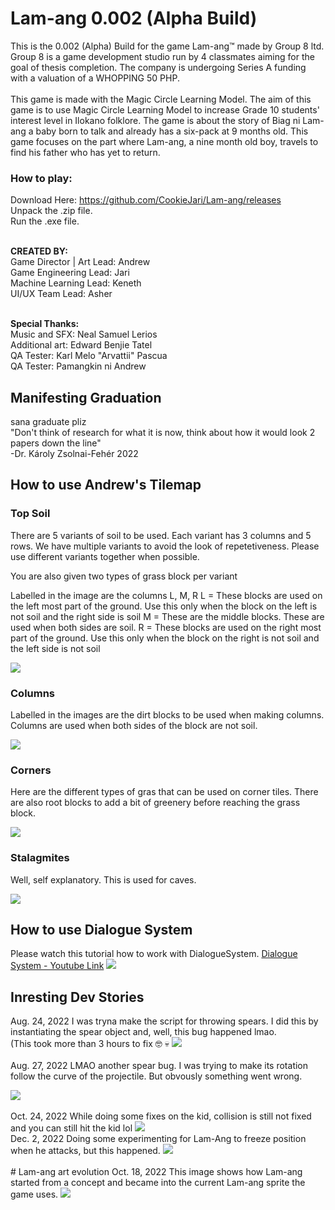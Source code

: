 # Lam-ang 0.002 (Alpha Build)
This is the 0.002 (Alpha) Build for the game Lam-ang:tm: made by Group 8 ltd. Group 8 is a game development studio run by 4 classmates aiming for the goal of thesis completion. The company is undergoing Series A funding with a valuation of a WHOPPING 50 PHP.
<br><br>
This game is made with the Magic Circle Learning Model. The aim of this game is to use Magic Circle Learning Model to increase Grade 10 students' interest level in Ilokano folklore. The game is about the story of Biag ni Lam-ang a baby born to talk and already has a six-pack at 9 months old. This game focuses on the part where Lam-ang, a nine month old boy, travels to find his father who has yet to return.

### How to play:
Download Here: https://github.com/CookieJari/Lam-ang/releases<br>
Unpack the .zip file.<br>
Run the .exe file.<br><br>


<b>CREATED BY: </b><br>
Game Director | Art Lead: Andrew<br>
Game Engineering Lead: Jari<br>
Machine Learning Lead: Keneth<br>
UI/UX Team Lead: Asher<br><br>

<b>Special Thanks: </b><br>
Music and SFX: Neal Samuel Lerios<br>
Additional art: Edward Benjie Tatel<br>
QA Tester: Karl Melo "Arvattii" Pascua<br>
QA Tester: Pamangkin ni Andrew<br>


## Manifesting Graduation
sana graduate pliz <br>
"Don't think of research for what it is now, think about how it would look 2 papers down the line" <br>
-Dr. Károly Zsolnai-Fehér 2022


## How to use Andrew's Tilemap
### Top Soil   
There are 5 variants of soil to be used. Each variant has 3 columns and 5 rows. We have multiple variants to avoid the look of repetetiveness.
Please use different variants together when possible.

You are also given two types of grass block per variant

Labelled in the image are the columns L, M, R
L = These blocks are used on the left most part of the ground. Use this only when the block on the left is not soil and the right side is soil
M = These are the middle blocks. These are used when both sides are soil.
R = These blocks are used on the right most part of the ground. Use this only when the block on the right is not soil and the left side is not soil

<img src="./img/top soil.png">

### Columns

Labelled in the images are the dirt blocks to be used when making columns. Columns are used when both sides of the block are not soil.

<img src="./img/column.png">

### Corners

Here are the different types of gras that can be used on corner tiles. There are also root blocks to add a bit of greenery before reaching the grass block.

<img src="./img/corners.png">

### Stalagmites

Well, self explanatory. This is used for caves.

<img src="./img/stalagmites.png">


## How to use Dialogue System
Please watch this tutorial how to work with DialogueSystem. [Dialogue System - Youtube Link](https://www.youtube.com/watch?v=c9A2Iv6cEwE)
<img src="./img/DialogueSystem.PNG">


## Inresting Dev Stories
Aug. 24, 2022
I was tryna make the script for throwing spears. I did this by instantiating the spear object and, well, this bug happened lmao.
<br>
(This took more than 3 hours to fix :nerd_face: :skull:
<img src="./gif/play spear bug.gif">
<br>
<br>
Aug. 27, 2022
LMAO another spear bug. I was trying to make its rotation follow the curve of the projectile. But obvously something went wrong.

<img src="./gif/Spear stop bug.gif">

<br>
<br>
Oct. 24, 2022
While doing some fixes on the kid, collision is still not fixed and you can still hit the kid lol
<img src="./gif/dedkid.gif">

<br>
Dec. 2, 2022
Doing some experimenting for Lam-Ang to freeze position when he attacks, but this happened. 
<img src="./gif/rolling lam-ang.gif">

<br>
<br>
# Lam-ang art evolution
Oct. 18, 2022
This image shows how Lam-ang started from a concept and became into the current Lam-ang sprite the game uses.

<img src="./img/lam-ang past.png">

